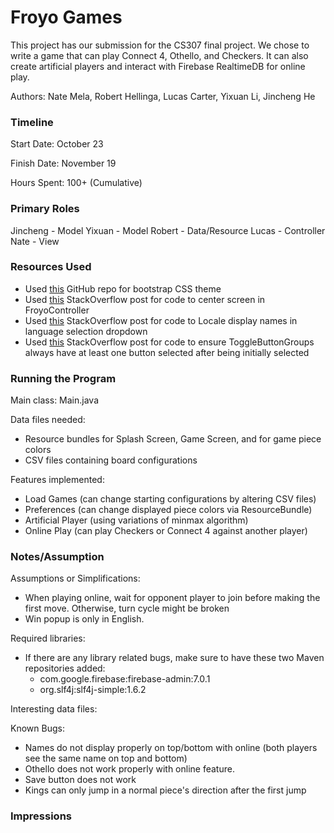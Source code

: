 Froyo Games
====
This project has our submission for the CS307 final project. We chose to write a game that can play
Connect 4, Othello, and Checkers. It can also create artificial players and interact with Firebase
RealtimeDB for online play. 

Authors: Nate Mela, Robert Hellinga, Lucas Carter, Yixuan Li, Jincheng He

### Timeline

Start Date: October 23

Finish Date: November 19

Hours Spent: 100+ (Cumulative)

### Primary Roles

Jincheng - Model
Yixuan - Model
Robert - Data/Resource
Lucas - Controller
Nate - View

### Resources Used

* Used [this](https://github.com/dicolar/jbootx) GitHub repo for bootstrap CSS theme
* Used [this](https://stackoverflow.com/questions/46603948/javafx-position-dialog-and-stage-in-center-of-screen) StackOverflow post for code to center screen in FroyoController
* Used [this](https://stackoverflow.com/questions/41634789/javafx-combobox-display-text-but-return-id-on-selection) StackOverflow post for code to Locale display names in language selection dropdown
* Used [this](https://stackoverflow.com/questions/46835087/prevent-a-toggle-group-from-not-having-a-toggle-selected-java-fx) StackOverflow post for code to ensure ToggleButtonGroups always have at least one button selected after being initially selected

### Running the Program

Main class: Main.java

Data files needed:
 * Resource bundles for Splash Screen, Game Screen, and for game piece colors
 * CSV files containing board configurations 

Features implemented:

 * Load Games (can change starting configurations by altering CSV files)
 * Preferences (can change displayed piece colors via ResourceBundle)
 * Artificial Player (using variations of minmax algorithm)
 * Online Play (can play Checkers or Connect 4 against another player)

### Notes/Assumption

Assumptions or Simplifications:
 * When playing online, wait for opponent player to join before making the first move. Otherwise, turn cycle might be broken
 * Win popup is only in English. 

Required libraries:
 * If there are any library related bugs, make sure to have these two Maven repositories added:
    * com.google.firebase:firebase-admin:7.0.1
    * org.slf4j:slf4j-simple:1.6.2

Interesting data files: 

Known Bugs: 
 * Names do not display properly on top/bottom with online (both players see the same name on top and bottom)
 * Othello does not work properly with online feature. 
 * Save button does not work
 * Kings can only jump in a normal piece's direction after the first jump
 
### Impressions

